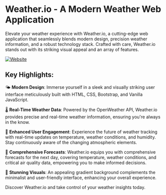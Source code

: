 # Weather.io - A Modern Weather Web Application

Elevate your weather experience with Weather.io, a cutting-edge web application that seamlessly blends modern design, precision weather information, and a robust technology stack. Crafted with care, Weather.io stands out with its striking visual appeal and an array of features.

[![Website](https://img.shields.io/website?down_color=red&down_message=offline&up_color=brightgreen&up_message=online&url=https%3A%2F%2Fgeek-abhinav.github.io%2FCloudStorage-LandingPage%2F)](https://geek-abhinav.github.io/Weather.io/)


## Key Highlights:

🌤️ **Modern Design**: Immerse yourself in a sleek and visually striking user interface meticulously built with HTML, CSS, Bootstrap, and Vanilla JavaScript.

🌡️ **Real-Time Weather Data**: Powered by the OpenWeather API, Weather.io provides precise and real-time weather information, ensuring you're always in the know.

🚀 **Enhanced User Engagement**: Experience the future of weather tracking with real-time updates on temperature, weather conditions, and humidity. Stay continuously aware of the changing atmospheric elements.

📅 **Comprehensive Forecasts**: Weather.io equips you with comprehensive forecasts for the next day, covering temperature, weather conditions, and critical air quality data, empowering you to make informed decisions.

🎨 **Stunning Visuals**: An appealing gradient background complements the minimalist and user-friendly interface, enhancing your overall experience.

Discover Weather.io and take control of your weather insights today.
